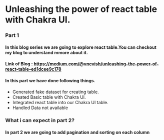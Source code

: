 # Unleashing the power of react table with Chakra UI.
### Part 1


#### In this blog series we are going to explore react table.You can checkout my blog to understand mmore about it.
#### Link of Blog : https://medium.com/@vncvish/unleashing-the-power-of-react-table-ed1dcee9c178

#### In this part we have done following things.
* Generated fake dataset for creating table.
* Created Basic table with Chakra UI.
* Integrated react table into our Chakra UI table.
* Handled Data not available

### What i can expect in part 2?
#### In part 2 we are going to add pagination and sorting on each column

